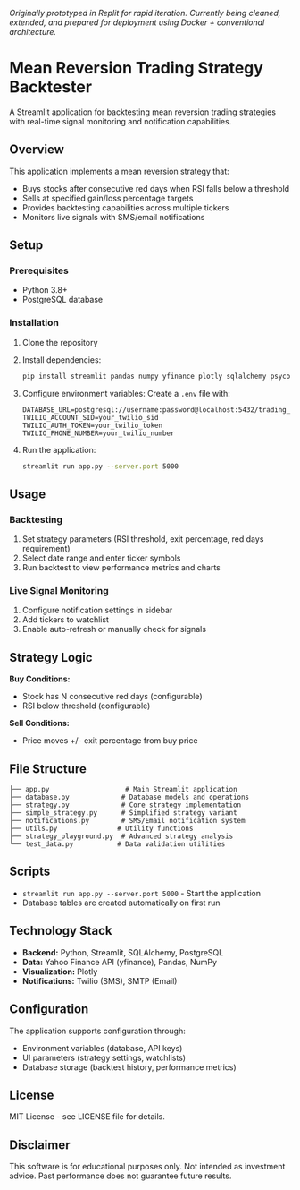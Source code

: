 *Originally prototyped in Replit for rapid iteration. Currently being cleaned, extended, and prepared for deployment using Docker + conventional architecture.*

# Mean Reversion Trading Strategy Backtester

A Streamlit application for backtesting mean reversion trading strategies with real-time signal monitoring and notification capabilities.

## Overview

This application implements a mean reversion strategy that:
- Buys stocks after consecutive red days when RSI falls below a threshold
- Sells at specified gain/loss percentage targets
- Provides backtesting capabilities across multiple tickers
- Monitors live signals with SMS/email notifications

## Setup

### Prerequisites
- Python 3.8+
- PostgreSQL database

### Installation

1. Clone the repository
2. Install dependencies:
   ```bash
   pip install streamlit pandas numpy yfinance plotly sqlalchemy psycopg2-binary twilio python-dotenv
   ```

3. Configure environment variables:
   Create a `.env` file with:
   ```
   DATABASE_URL=postgresql://username:password@localhost:5432/trading_db
   TWILIO_ACCOUNT_SID=your_twilio_sid
   TWILIO_AUTH_TOKEN=your_twilio_token
   TWILIO_PHONE_NUMBER=your_twilio_number
   ```

4. Run the application:
   ```bash
   streamlit run app.py --server.port 5000
   ```

## Usage

### Backtesting
1. Set strategy parameters (RSI threshold, exit percentage, red days requirement)
2. Select date range and enter ticker symbols
3. Run backtest to view performance metrics and charts

### Live Signal Monitoring
1. Configure notification settings in sidebar
2. Add tickers to watchlist
3. Enable auto-refresh or manually check for signals

## Strategy Logic

**Buy Conditions:**
- Stock has N consecutive red days (configurable)
- RSI below threshold (configurable)

**Sell Conditions:**
- Price moves +/- exit percentage from buy price

## File Structure

```
├── app.py                   # Main Streamlit application
├── database.py             # Database models and operations
├── strategy.py             # Core strategy implementation
├── simple_strategy.py      # Simplified strategy variant
├── notifications.py        # SMS/Email notification system
├── utils.py               # Utility functions
├── strategy_playground.py  # Advanced strategy analysis
└── test_data.py           # Data validation utilities
```

## Scripts

- `streamlit run app.py --server.port 5000` - Start the application
- Database tables are created automatically on first run

## Technology Stack

- **Backend:** Python, Streamlit, SQLAlchemy, PostgreSQL
- **Data:** Yahoo Finance API (yfinance), Pandas, NumPy
- **Visualization:** Plotly
- **Notifications:** Twilio (SMS), SMTP (Email)

## Configuration

The application supports configuration through:
- Environment variables (database, API keys)
- UI parameters (strategy settings, watchlists)
- Database storage (backtest history, performance metrics)

## License

MIT License - see LICENSE file for details.

## Disclaimer

This software is for educational purposes only. Not intended as investment advice. Past performance does not guarantee future results.
